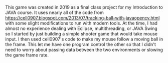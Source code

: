 This game was created in 2019 as a final class project for my Introduction to JAVA course. It uses nearly all of the code from https://cell0907.blogspot.com/2013/07/tracking-ball-with-javaopencv.html with some slight modifications to run with modern tools. At the time, I had almost no experience dealing with Eclipse, multithreading, or JAVA Swing so I started by just building a simple shooter game that would take mouse input. I then used cell0907's code to make my mouse follow a moving ball in the frame. This let me have one program control the other so that I didn't need to worry about passing data between the two environments or slowing the game frame rate. 

